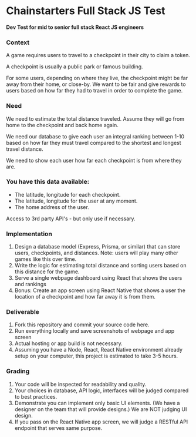 # Chainstarters Full Stack JS Test

__Dev Test for mid to senior full stack React JS engineers__

### Context

A game requires users to travel to a checkpoint in their city to claim a token.

A checkpoint is usually a public park or famous building.

For some users, depending on where they live, the checkpoint might be far away from their home, or close-by. We want to be fair and give rewards to users based on how far they had to travel in order to complete the game.

### Need

We need to estimate the total distance traveled. Assume they will go from home to the checkpoint and back home again.

We need our database to give each user an integral ranking between 1-10 based on how far they must travel compared to the shortest and longest travel distance.

We need to show each user how far each checkpoint is from where they are.


### You have this data available:

- The latitude, longitude for each checkpoint.
- The latitude, longitude for the user at any moment.
- The home address of the user.

Access to 3rd party API's  - but only use if necessary.


### Implementation

1. Design a database model (Express, Prisma, or similar) that can store users, checkpoints, and distances. Note: users will play many other games like this over time.
1. Write the logic for estimating total distance and sorting users based on this distance for the game.
1. Serve a single webpage dashboard using React that shows the users and rankings
1. Bonus: Create an app screen using React Native that shows a user the location of a checkpoint and how far away it is from them.

### Deliverable

1. Fork this repository and commit your source code here.
1. Run everything locally and save screenshots of webpage and app screen 
1. Actual hosting or app build is not necessary.
1. Assuming you have a Node, React, React Native environment already setup on your computer, this project is estimated to take 3-5 hours.

### Grading

1. Your code will be inspected for readability and quality.
1. Your choices in database, API logic, interfaces will be judged compared to best practices.
1. Demonstrate you can implement only basic UI elements. (We have a designer on the team that will provide designs.) We are NOT judging UI design.
1. If you pass on the React Native app screen, we will judge a RESTful API endpoint that serves same purpose.
